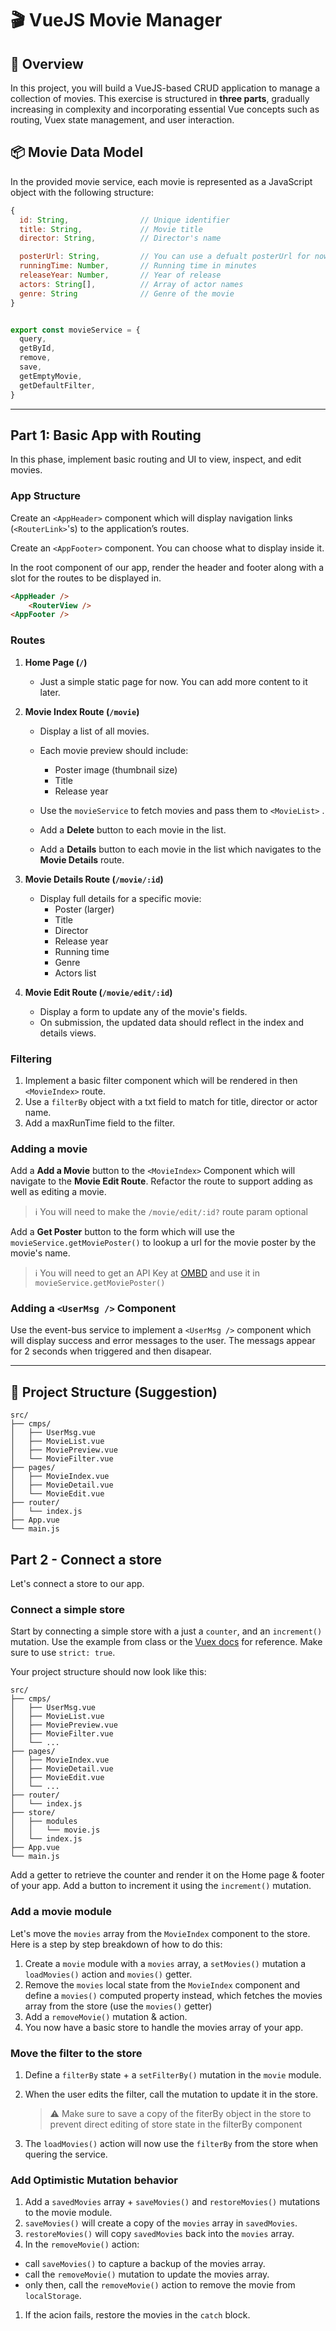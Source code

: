 # 🎬 VueJS Movie Manager

## 🧩 Overview

In this project, you will build a VueJS-based CRUD application to manage a collection of movies. This exercise is structured in **three parts**, gradually increasing in complexity and incorporating essential Vue concepts such as routing, Vuex state management, and user interaction.

## 📦 Movie Data Model

In the provided movie service, each movie is represented as a JavaScript object with the following structure:

```js
{
  id: String,                // Unique identifier
  title: String,             // Movie title
  director: String,          // Director's name

  posterUrl: String,         // You can use a defualt posterUrl for now.
  runningTime: Number,       // Running time in minutes
  releaseYear: Number,       // Year of release
  actors: String[],          // Array of actor names
  genre: String              // Genre of the movie
}


export const movieService = {
  query,
  getById,
  remove,
  save,
  getEmptyMovie,
  getDefaultFilter,
}
```

---

## Part 1: Basic App with Routing

In this phase, implement basic routing and UI to view, inspect, and edit movies.

### App Structure

Create an `<AppHeader>` component which will display navigation links (`<RouterLink>`'s) to the application’s routes.

Create an `<AppFooter>` component. You can choose what to display inside it.

In the root component of our app, render the header and footer along with a slot for the routes to be displayed in.

```html
<AppHeader />
    <RouterView />
<AppFooter />
```
### Routes

1. **Home Page (`/`)**

    - Just a simple static page for now. You can add more content to it later.

1. **Movie Index Route (`/movie`)**
    - Display a list of all movies.
    - Each movie preview should include:
        - Poster image (thumbnail size)
        - Title
        - Release year

    -   Use the `movieService` to fetch movies and pass them to `<MovieList>` .
    -   Add a **Delete** button to each movie in the list.
    -   Add a **Details** button to each movie in the list which navigates to the **Movie Details** route.

1. **Movie Details Route (`/movie/:id`)**

    - Display full details for a specific movie:
        - Poster (larger)
        - Title
        - Director
        - Release year
        - Running time
        - Genre
        - Actors list

1. **Movie Edit Route (`/movie/edit/:id`)**
    - Display a form to update any of the movie's fields.
    - On submission, the updated data should reflect in the index and details views.

### Filtering

1. Implement a basic filter component which will be rendered in then `<MovieIndex>` route. 
1. Use a `filterBy` object with a txt field to match for title, director or actor name.
1. Add a maxRunTime field to the filter.

### Adding a movie

Add a **Add a Movie** button to the `<MovieIndex>` Component which will navigate to the **Movie Edit Route**. Refactor the route to support adding as well as editing a movie.

> ℹ️ You will need to make the `/movie/edit/:id?` route param optional

Add a **Get Poster** button to the form which will use the `movieService.getMoviePoster()` to lookup a url for the movie poster by the movie's name.

> ℹ️ You will need to get an API Key at [OMBD](https://www.omdbapi.com/apikey.aspx) and use it in `movieService.getMoviePoster()` 

### Adding a `<UserMsg />` Component

Use the event-bus service to implement a `<UserMsg />` component which will display success and error messages to the user. The messags appear for 2 seconds when triggered and then disapear.

---

## 📁 Project Structure (Suggestion)

```
src/
├── cmps/
│   ├── UserMsg.vue
│   ├── MovieList.vue
│   ├── MoviePreview.vue
│   └── MovieFilter.vue
├── pages/
│   ├── MovieIndex.vue
│   ├── MovieDetail.vue
│   └── MovieEdit.vue
├── router/
│   └── index.js
├── App.vue
└── main.js
```
## Part 2 - Connect a store

Let's connect a store to our app.

### Connect a simple store

Start by connecting a simple store with a just a `counter`, and an `increment()` mutation. Use the example from class or the [Vuex docs](https://vuex.vuejs.org/guide/#the-simplest-store) for reference. Make sure to use `strict: true`.


Your project structure should now look like this: 
```
src/
├── cmps/
│   ├── UserMsg.vue
│   ├── MovieList.vue
│   ├── MoviePreview.vue
│   ├── MovieFilter.vue
│   └── ...
├── pages/
│   ├── MovieIndex.vue
│   ├── MovieDetail.vue
│   ├── MovieEdit.vue
│   └── ...
├── router/
│   └── index.js
├── store/
│   ├── modules
│   │   └── movie.js
│   └── index.js
├── App.vue
└── main.js
```

Add a getter to retrieve the counter and render it on the Home page & footer of your app.
Add a button to increment it using the `increment()` mutation.

### Add a movie module

Let's move the `movies` array from the `MovieIndex` component to the store. Here is a step by step breakdown of how to do this:

1. Create a `movie` module with a `movies` array, a `setMovies()` mutation a `loadMovies()` action and `movies()` getter.
1. Remove the `movies` local state from the `MovieIndex` component and define a `movies()` computed property instead, which fetches the movies array from the store (use the `movies()` getter)
1. Add a `removeMovie()` mutation & action.
1. You now have a basic store to handle the movies array of your app.

### Move the filter to the store

1. Define a `filterBy` state + a `setFilterBy()` mutation in the `movie` module.
1. When the user edits the filter, call the mutation to update it in the store.

    > ⚠️ Make sure to save a copy of the fiterBy object in the store to prevent direct editing of store state in the filterBy component

1. The `loadMovies()` action will now use the `filterBy` from the store when quering the service.

### Add Optimistic Mutation behavior 

1. Add a `savedMovies` array + `saveMovies()` and `restoreMovies()` mutations to the movie module.
1. `saveMovies()` will create a copy of the `movies` array in `savedMovies`.
1. `restoreMovies()` will copy `savedMovies` back into the `movies` array.
1. In the `removeMovie()` action: 
- call `saveMovies()` to capture a backup of the movies array.
- call the `removeMovie()` mutation to update the movies array.
- only then, call the `removeMovie()` action to remove the movie from `localStorage`.
1. If the acion fails, restore the movies in the `catch` block.